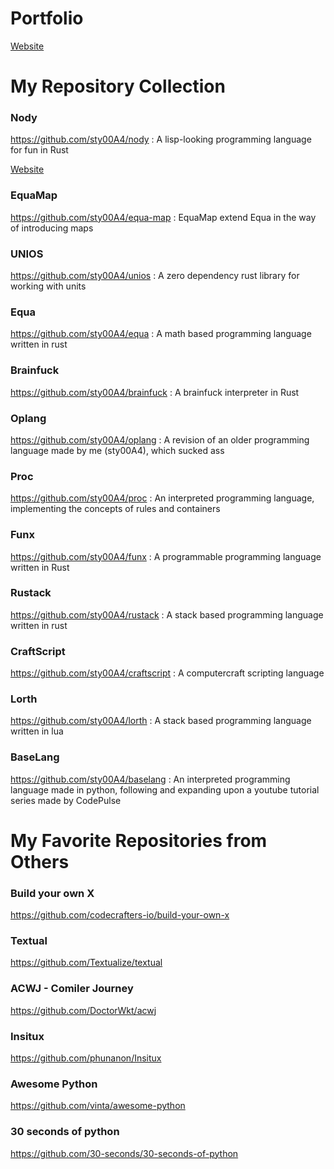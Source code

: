 # Portfolio

[Website](https://sty00a4.github.io)

# My Repository Collection

### Nody
https://github.com/sty00A4/nody
: A lisp-looking programming language for fun in Rust

[Website](https://sty00a4.github.io/nody)

### EquaMap
https://github.com/sty00A4/equa-map
: EquaMap extend Equa in the way of introducing maps

### UNIOS
https://github.com/sty00A4/unios
: A zero dependency rust library for working with units

### Equa
https://github.com/sty00A4/equa
: A math based programming language written in rust

### Brainfuck
https://github.com/sty00A4/brainfuck
: A brainfuck interpreter in Rust

### Oplang
https://github.com/sty00A4/oplang
: A revision of an older programming language made by me (sty00A4), which sucked ass

### Proc
https://github.com/sty00A4/proc
: An interpreted programming language, implementing the concepts of rules and containers

### Funx
https://github.com/sty00A4/funx
: A programmable programming language written in Rust

### Rustack
https://github.com/sty00A4/rustack
: A stack based programming language written in rust

### CraftScript
https://github.com/sty00A4/craftscript
: A computercraft scripting language

### Lorth
https://github.com/sty00A4/lorth
: A stack based programming language written in lua

### BaseLang
https://github.com/sty00A4/baselang
: An interpreted programming language made in python, following and expanding upon a youtube tutorial series made by CodePulse

# My Favorite Repositories from Others

### Build your own X
https://github.com/codecrafters-io/build-your-own-x
### Textual
https://github.com/Textualize/textual
### ACWJ - Comiler Journey
https://github.com/DoctorWkt/acwj
### Insitux
https://github.com/phunanon/Insitux
### Awesome Python
https://github.com/vinta/awesome-python
### 30 seconds of python
https://github.com/30-seconds/30-seconds-of-python
